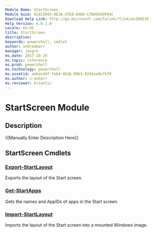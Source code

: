```yaml
---
Module Name: StartScreen
Module Guid: 6C813093-9E3A-47E8-84B4-C7B49589F04C
Download Help Link: http://go.microsoft.com/fwlink/?linkid=280239
Help Version: 4.0.1.0
Locale: en-US
title: StartScreen
description: 
keywords: powershell, cmdlet
author: andreabarr
manager: jasgro
ms.date: 2017-10-29
ms.topic: reference
ms.prod: powershell
ms.technology: powershell
ms.assetid: aebac44f-7eb4-4b1b-89b1-82d2ee8e75f0
ms.author: v-anbarr
ms.reviewer: brianlic
---
```


# StartScreen Module
## Description
{{Manually Enter Description Here}}

## StartScreen Cmdlets
### [Export-StartLayout](./Export-StartLayout.md)
Exports the layout of the Start screen.

### [Get-StartApps](./Get-StartApps.md)
Gets the names and AppIDs of apps in the Start screen.

### [Import-StartLayout](./Import-StartLayout.md)
Imports the layout of the Start screen into a mounted Windows image.

